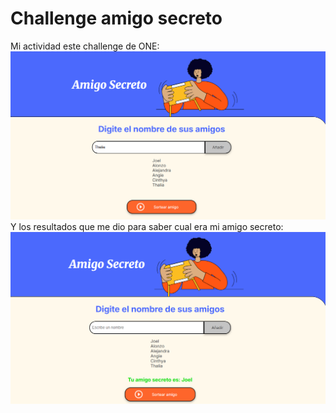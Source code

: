 # Challenge amigo secreto

Mi actividad este challenge de ONE:
![alt text](<assets/Captura de pantalla 2025-09-21 134527.png>)
Y los resultados que me dio para saber cual era mi amigo secreto:
![alt text](<assets/Captura de pantalla 2025-09-21 134549.png>)

